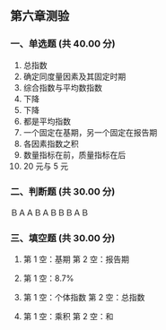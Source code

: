 ## 第六章测验

### 一、单选题 (共 40.00 分)

1. 总指数
2. 确定同度量因素及其固定时期
3. 综合指数与平均数指数
4. 下降
5. 下降
6. 都是平均指数
7. 一个固定在基期，另一个固定在报告期
8. 各因素指数之积
9. 数量指标在前，质量指标在后
10. 20 元与 5 元

### 二、判断题 (共 30.00 分)

ＢＡＡＢＡＢＢＢＡＢ

### 三、填空题 (共 30.00 分)

1. 第 1 空：基期
   第 2 空：报告期
2. 第 1 空：8.7%

3. 第 1 空：个体指数
   第 2 空：总指数

4. 第 1 空：乘积
   第 2 空：和
